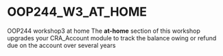 # OOP244_W3_AT_HOME
OOP244 workshop3 at home
The **at-home** section of this workshop upgrades your CRA_Account module to track the balance owing or refund due on the account over several years

